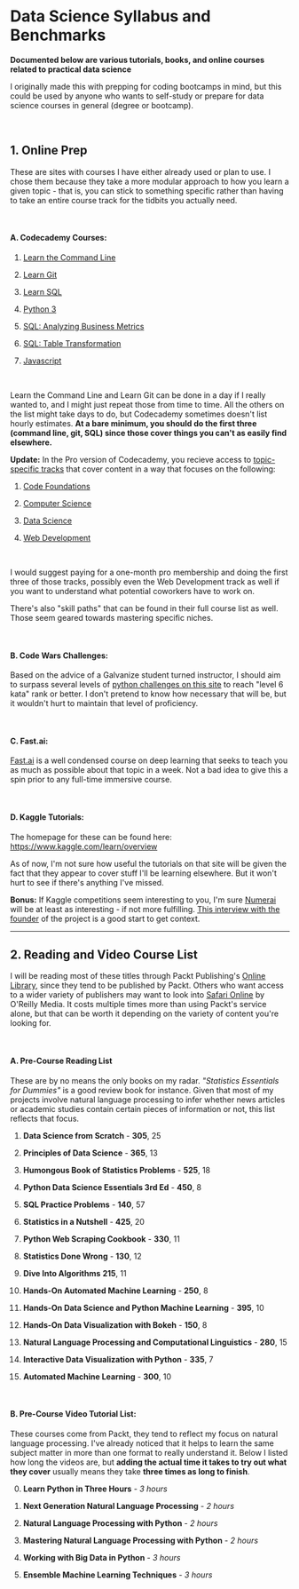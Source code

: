 # Data Science Syllabus and Benchmarks
**Documented below are various tutorials, books, and online courses related to practical data science**

I originally made this with prepping for coding bootcamps in mind, but this could be used by anyone who wants to self-study or prepare for data science courses in general (degree or bootcamp).

&nbsp;

## 1. Online Prep

These are sites with courses I have either already used or plan to use. I chose them because they take a more modular approach to how you learn a given topic - that is, you can stick to something specific rather than having to take an entire course track for the tidbits you actually need.

&nbsp;

#### A. Codecademy Courses: 

1. [Learn the Command Line](https://www.codecademy.com/learn/learn-the-command-line)

2. [Learn Git](https://www.codecademy.com/learn/learn-git)

3. [Learn SQL](https://www.codecademy.com/learn/learn-sql)

4. [Python 3](https://www.codecademy.com/learn/learn-python-3)

5. [SQL: Analyzing Business Metrics](https://www.codecademy.com/learn/sql-analyzing-business-metrics)

6. [SQL: Table Transformation](https://www.codecademy.com/learn/sql-table-transformation)

7. [Javascript](https://www.codecademy.com/learn/javascript)

&nbsp;

Learn the Command Line and Learn Git can be done in a day if I really wanted to, and I might just repeat those from time to time. All the others on the list might take days to do, but Codecademy sometimes doesn't list hourly estimates. **At a bare minimum, you should do the first three (command line, git, SQL) since those cover things you can't as easily find elsewhere.**

**Update:** In the Pro version of Codecademy, you recieve access to [topic-specific tracks](https://www.codecademy.com/catalog/subject/all) that cover content in a way that focuses on the following:


1. [Code Foundations](https://www.codecademy.com/learn/paths/code-foundations)

2. [Computer Science](https://www.codecademy.com/learn/paths/computer-science)

3. [Data Science](https://www.codecademy.com/learn/paths/data-science)

4. [Web Development](https://www.codecademy.com/learn/paths/web-development)

&nbsp;

I would suggest paying for a one-month pro membership and doing the first three of those tracks, possibly even the Web Development track as well if you want to understand what potential coworkers have to work on.

There's also "skill paths" that can be found in their full course list as well. Those seem geared towards mastering specific niches.

&nbsp;

#### B. Code Wars Challenges:

Based on the advice of a Galvanize student turned instructor, I should aim to surpass several levels of [python challenges on this site](https://www.codewars.com) to reach "level 6 kata" rank or better. I don't pretend to know how necessary that will be, but it wouldn't hurt to maintain that level of proficiency.

&nbsp;

#### C. Fast.ai:

[Fast.ai](https://www.fast.ai/) is a well condensed course on deep learning that seeks to teach you as much as possible about that topic in a week. Not a bad idea to give this a spin prior to any full-time immersive course.

&nbsp;

#### D. Kaggle Tutorials:

The homepage for these can be found here: https://www.kaggle.com/learn/overview

As of now, I'm not sure how useful the tutorials on that site will be given the fact that they appear to cover stuff I'll be learning elsewhere. But it won't hurt to see if there's anything I've missed. 

**Bonus:** If Kaggle competitions seem interesting to you, I'm sure [Numerai](https://numer.ai/learn) will be at least as interesting - if not more fulfilling. [This interview with the founder](https://www.youtube.com/watch?v=yY-Sg7KhRhU) of the project is a good start to get context.

---

## 2. Reading and Video Course List

I will be reading most of these titles through Packt Publishing's [Online Library](https://subscribe.packtpub.com/), since they tend to be published by Packt. Others who want access to a wider variety of publishers may want to look into [Safari Online](https://www.oreilly.com/online-learning/individuals.html) by O'Reilly Media. It costs multiple times more than using Packt's service alone, but that can be worth it depending on the variety of content you're looking for.

&nbsp;

#### A. Pre-Course Reading List

These are by no means the only books on my radar. *"Statistics Essentials for Dummies"* is a good review book for instance. Given that most of my projects involve natural language processing to infer whether news articles or academic studies contain certain pieces of information or not, this list reflects that focus.

  1. **Data Science from Scratch** - **305**,	25

  2. **Principles of Data Science** - **365**, 13 
 
  3. **Humongous Book of Statistics Problems** - **525**, 18
 
  4. **Python Data Science Essentials 3rd Ed** - **450**, 8
 
  5. **SQL Practice Problems** - **140**, 57

  6. **Statistics in a Nutshell** - **425**, 20
 
  7. **Python Web Scraping Cookbook** - **330**, 11

  8. **Statistics Done Wrong** - **130**, 12

  9. **Dive Into Algorithms** **215**, 11
 
  10. **Hands-On Automated Machine Learning** - **250**, 8
 
 11. **Hands-On Data Science and Python Machine Learning** - **395**, 10
 
 12. **Hands-On Data Visualization with Bokeh** - **150**, 8
 
 13. **Natural Language Processing and Computational Linguistics** - **280**, 15
 
 14. **Interactive Data Visualization with Python** - **335**, 7

 15. **Automated Machine Learning** - **300**, 10
 
&nbsp;

#### B. Pre-Course Video Tutorial List:

These courses come from Packt, they tend to reflect my focus on natural language processing. I've already noticed that it helps to learn the same subject matter in more than one format to really understand it. Below I listed how long the videos are, but **adding the actual time it takes to try out what they cover** usually means they take **three times as long to finish**.

  0. **Learn Python in Three Hours** - *3 hours*

  1. **Next Generation Natural Language Processing** - *2 hours*
  
  2. **Natural Language Processing with Python** - *2 hours*
  
  3. **Mastering Natural Language Processing with Python** - *2 hours*
  
  4. **Working with Big Data in Python** - *3 hours*
  
  5. **Ensemble Machine Learning Techniques** - *3 hours*
